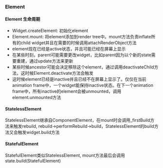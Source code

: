 ### Element
#### Element 生命周期
- Widget.createElement: 初始化element
- Element.mount: 将element添加到render tree中。mount方法负责inflate所有的child widget并且在需要的时候调用attachRenderObject方法
- element现在已经是active状态，并且可能已经在屏幕上显示
- 在某些时刻，parent可能需要更改widget，比如parent因为以个新的state需要重建，通过update方法来更新
- 某些时候ancestor可能会决定移除这个element，通过调用deactivateChild方法，这时候Element.deactivate方法会触发
- 这时候element已经是inactive并且已经不在屏幕上显示了。仅仅在当前animation frame中，一个widget能保持inactive状态。在下一个animation frame中，所有inactive的element会被unmounted，调用element.unmounted方法

#### StatelessElement
StatelessElement继承自ComponentElement，在mount时会调用_firstBuild方法来触发rebuild, rebuild->performRebuild->build，StatelessElement的build方法又会触发widget.build方法

#### StatefulElement
StatefulElement类似StatelessElement, mount方法最后会调用state.build(StatefulElement)